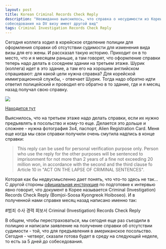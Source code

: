```yaml
---
layout: post
title: Korean Criminal Records Check Reply
description: "Неожиданно выяснилось, что справка о несудимости из Кореи для
собеседования на DV визу имеет другой вид"
tags: Criminal Investigation Records Check Reply
---
```


Сегодня коллега ходил в корейское отделение полиции для оформления справки об отсутствии
судимости для изменения вида визы для его жены. И рассказал такую историю. Приходит он в то
место, что и я месяцем раньше, а там говорят, что оформление справки теперь надо делать в
соседнем здании на третьем этаже. Шурик (коллега) идет в это здание, а там его на хорошем
английском спрашивают: для какой цели нужна справка? Для корейской иммиграционной службы, -
отвечает Шурик. Тогда надо обратно идти ответил полицейский и проводил его обратно в то
здание, где и я месяц назад получал свою справку.


<img src="http://i.imgur.com/IrJF6a9l.jpg" class="img-responsive img-thumbnail">

[Находится тут](http://map.naver.com/?menu=location&mapMode=0&lat=37.2725488&lng=127.0534512&dlevel=12&vrpanotype=3&vrpanoid=%2BTrEYPLV2MgEs29I6fb7Rg%3D%3D&vrpanopan=142.59&vrpanotilt=3.48&vrpanofov=120&vrpanolat=37.272549&vrpanolng=127.053451&street=on&vrpanosky=on&vrpanopoi=off&rpanel=n-f&enc=b64)

Выяснилось, что на третьем этаже надо делать справки, если их нужно предъявлять в посольство
и кому-то еще. Делается это дольше и сложнее - нужна фотография 3x4, паспорт, Alien Registration Card.
Меня еще когда мы свои справки получили очень смутила надпись в конце справки:

> This reply can be used for personal verification purpose only. Person who use the reply for the
other purposes will be sentenced to imprisonment for not more than 2 years of a fine not
exceeding 20 million won, in accordance with the second and the third clause fo Article 10
in "ACT ON THE LAPSE OF CRIMINAL SENTENCES".

Которая как бы недвусмысленно дает понять, что что-то здесь не так...
С другой стороны
[официальная инструкция](http://travel.state.gov/content/visas/english/fees/reciprocity-by-country/KS.html#policerecords-2)
 по подготовке к интервью явно говорит, что документ в Корее называется
Criminal (Investigation) Records Check Reply (Bomjoi-Soosa Kyongreok Hoiboseo).
И в полученной нами справке месяц назад написано именно так:

#범죄 수사 경력 회보서
Criminal (Investigation) Records Check Reply

В общем, чтобы перестраховаться, мы сегодня еще раз съездили в полицию и написали заявление на
получение справки об отсутствии судимости - той, что для предъявления в американское посольство.
Сегодня - четверг, сказали готова будет в среду на следующей неделе, то есть за 5 дней до собеседования.
